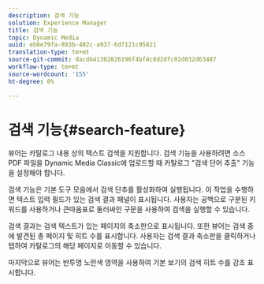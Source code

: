 ```yaml
---
description: 검색 기능
solution: Experience Manager
title: 검색 기능
topic: Dynamic Media
uuid: eb8e79fa-893b-402c-a937-6d7121c95821
translation-type: tm+mt
source-git-commit: dacd641302826196f4bf4c8d2dfc02d032d63487
workflow-type: tm+mt
source-wordcount: '155'
ht-degree: 0%

---
```



# 검색 기능{#search-feature}

뷰어는 카탈로그 내용 상의 텍스트 검색을 지원합니다. 검색 기능을 사용하려면 소스 PDF 파일을 Dynamic Media Classic에 업로드할 때 카탈로그 &quot;검색 단어 추출&quot; 기능을 설정해야 합니다.

검색 기능은 기본 도구 모음에서 검색 단추를 활성화하여 실행됩니다. 이 작업을 수행하면 텍스트 입력 필드가 있는 검색 결과 패널이 표시됩니다. 사용자는 공백으로 구분된 키워드를 사용하거나 큰따옴표로 둘러싸인 구문을 사용하여 검색을 실행할 수 있습니다.

검색 결과는 검색 텍스트가 있는 페이지의 축소판으로 표시됩니다. 또한 뷰어는 검색 중에 발견된 총 페이지 및 히트 수를 표시합니다. 사용자는 검색 결과 축소판을 클릭하거나 탭하여 카탈로그의 해당 페이지로 이동할 수 있습니다.

마지막으로 뷰어는 반투명 노란색 영역을 사용하여 기본 보기의 검색 히트 수를 강조 표시합니다.
